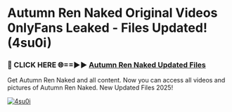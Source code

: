 # Autumn Ren Naked Original Videos 0nlyFans Leaked - Files Updated! (4su0i)

<h3>🔴 CLICK HERE 🌐==►► <a href="https://tinyurl.com/up5wt9bj" rel="nofollow">Autumn Ren Naked Updated Files</a></h3>

Get Autumn Ren Naked and all content. Now you can access all videos and pictures of Autumn Ren Naked. New Updated Files 2025!

[![4su0i](https://i.imgur.com/ABiUzMV.gif)](https://tinyurl.com/up5wt9bj)
